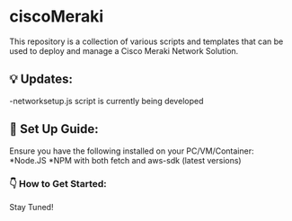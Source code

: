 # ciscoMeraki

This repository is a collection of various scripts and templates that can be used to deploy and manage a 
Cisco Meraki Network Solution.

## :bulb: Updates:
-networksetup.js script is currently being developed

## :memo: Set Up Guide:

Ensure you have the following installed on your PC/VM/Container:
*Node.JS
*NPM with both fetch and aws-sdk (latest versions) 

### :point_down: How to Get Started:

Stay Tuned!
